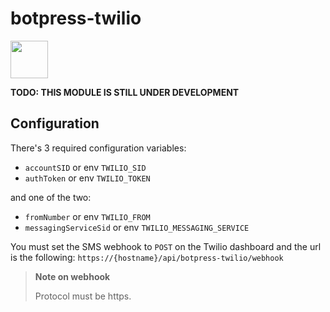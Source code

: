 # botpress-twilio

<img src="https://cdn.rawgit.com/botpress/botpress/7e007114/assets/supports_UMM.png" height="60px" />

**TODO: THIS MODULE IS STILL UNDER DEVELOPMENT**

## Configuration

There's 3 required configuration variables:

- `accountSID` or env `TWILIO_SID`
- `authToken` or env `TWILIO_TOKEN`

and one of the two:
- `fromNumber` or env `TWILIO_FROM`
- `messagingServiceSid` or env `TWILIO_MESSAGING_SERVICE`

You must set the SMS webhook to `POST` on the Twilio dashboard and the url is the following:
`https://{hostname}/api/botpress-twilio/webhook`

> **Note on webhook**
>
> Protocol must be https.
